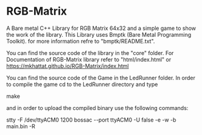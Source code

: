 # RGB-Matrix
A Bare metal C++ Library for RGB Matrix 64x32 and a simple game to show the work of the library.
This Library uses Bmptk (Bare Metal Programming Toolkit). for more information refre to "bmptk/README.txt".

You can find the source code of the library in the "core" folder.
For Documentation of RGB-Matrix library refer to "html/index.html" or https://mkhattat.github.io/RGB-Matrix/index.html

You can find the source code of the Game in the LedRunner folder. In order to compile the game cd to the LedRunner directory and type

make

and in order to upload the compiled binary use the following commands:

stty -F /dev/ttyACM0 1200
bossac --port ttyACM0 -U false -e -w  -b main.bin -R

